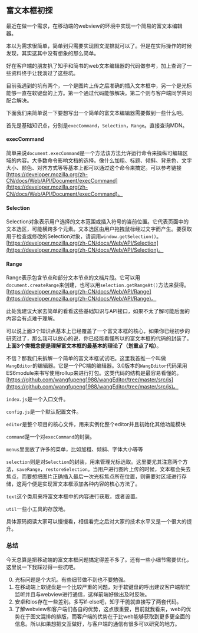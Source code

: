 ## 富文本框初探

最近在做一个需求，在移动端的webview的环境中实现一个简易的富文本编辑器。

本以为需求很简单，简单到只需要实现图文混排就可以了。但是在实际操作的时候发现，其实这其中没有想象的那么简单。

好在客户端的朋友扒了知乎和简书的web文本编辑器的代码做参考，加上查询了一些资料终于让我淌过了这些坑。

目前我遇到的坑有两个，一个是图片上传之后准确的插入文本框中，另一个是光标能够一直在软键盘的上方。第一个通过代码能够解决。第二个则与客户端同学共同配合解决。

下面我们来简单说一下要想写出一个简单的富文本编辑器需要做到一些什么吧。

首先是基础知识点，分别是`execCommand`，`Selection`，`Range`。直接查询MDN。

#### execCommand
简单来说`document.execCommand`是一个方法该方法允许运行命令来操纵可编辑区域的内容。大多数命令影响文档的选择。像什么加粗、标题、倾斜、背景色、文字大小、颜色、对齐方式等等基本上都可以通过这个命令来搞定。可以参考链接[https://developer.mozilla.org/zh-CN/docs/Web/API/Document/execCommand](https://developer.mozilla.org/zh-CN/docs/Web/API/Document/execCommand)。

#### Selection
Selection对象表示用户选择的文本范围或插入符号的当前位置。它代表页面中的文本选区，可能横跨多个元素。文本选区由用户拖拽鼠标经过文字而产生。要获取用于检查或修改的Selection对象，请调用`window.getSelection()`。[https://developer.mozilla.org/zh-CN/docs/Web/API/Selection](https://developer.mozilla.org/zh-CN/docs/Web/API/Selection)。

#### Range
Range表示包含节点和部分文本节点的文档片段。它可以用`document.createRange`来创建，也可以用`selection.getRangeAt()`方法来获得。[https://developer.mozilla.org/zh-CN/docs/Web/API/Range](https://developer.mozilla.org/zh-CN/docs/Web/API/Range)。

此处我建议大家去简单的看看这些基础知识与API接口，如果不太了解可能后面的内容会有点难于理解。

可以说上面3个知识点基本上已经覆盖了一个富文本框的核心，如果你已经初步的研究过了，那么我可以放心的说，你已经能看懂所以的富文本框的代码的封装了。**上面3个类概念便是理解富文本框的最基本的理论了（划重点了哈）**。

不信？那我们来拆解一个简单的富文本框试试吧。这里我首推一个叫做`WangEditor`的编辑器。它是一个PC端的编辑器。3.0版本的`WangEditor`代码采用ES6module来书写使用rollup来进行打包。这类代码的结构是最容易看懂的。[https://github.com/wangfupeng1988/wangEditor/tree/master/src/js](https://github.com/wangfupeng1988/wangEditor/tree/master/src/js)。

`index.js`是一个入口文件。

`config.js`是一个默认配置文件。

`editor`是整个项目的核心文件，用来实例化整个editor并且初始化其他功能模块

`command`是一个对`execCommand`的封装。

`menus`里面放了许多的菜单，比如加粗、倾斜、字体大小等等

`selection`则是对`Selection`的封装，用来管理光标选取。这里要尤其注意两个方法，`saveRange`，`restoreSelection`。当用户进行图片上传的时候，文本框会失去焦点，而要想把图片正确插入最后一次光标焦点所在位置，则需要对区域进行存储，这两个便是实现富文本框添加各种内容的核心方法了。

`text`这个类用来将富文本框中的内容进行获取，或者设置。

`util`一些小工具的存放地。

具体源码阅读大家可以慢慢看，相信看完之后对大家的技术水平又是一个很大的提升。

### 总结

今天总算是把移动端的富文本框问题搞定得差不多了。还有一些小细节需要优化，这里说一下我踩过得一些坑吧。

0. 光标问题是个大坑。有些细节做不到也不要勉强。
1. 在移动端上软键盘是一个比较严重的问题，对于软键盘的呼出建议客户端帮忙监听并且与webview进行通信，这样前端好做出及时反映。
2. 安卓和ios存在一些差别。多写if-else吧，知乎干脆就直接写了两套代码。
3. 了解webview和客户端们各自的优势，这点很重要，目前就我看来，web的优势在于图文混排的排版，而客户端的优势在于比web能够获取到更多更全面的信息。所以如果想把交互做好，与客户端的通信有很多可以研究的地方。